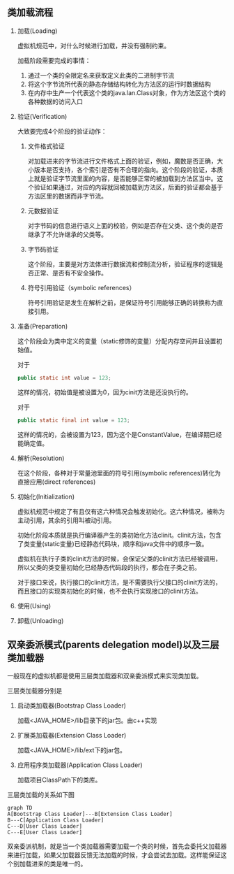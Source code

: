 ## 类加载流程

1. 加载(Loading)

   虚拟机规范中，对什么时候进行加载，并没有强制约束。

   加载阶段需要完成的事情：

   1. 通过一个类的全限定名来获取定义此类的二进制字节流
   2. 将这个字节流所代表的静态存储结构转化为方法区的运行时数据结构
   3. 在内存中生产一个代表这个类的java.lan.Class对象，作为方法区这个类的各种数据的访问入口

2. 验证(Verification)

   大致要完成4个阶段的验证动作：

   1. 文件格式验证

      对加载进来的字节流进行文件格式上面的验证，例如，魔数是否正确，大小版本是否支持，各个索引是否有不合理的指向。这个阶段的验证，本质上就是验证字节流里面的内容，是否能够正常的被加载到方法区当中。这个验证如果通过，对应的内容就回被加载到方法区，后面的验证都会基于方法区里的数据而非字节流。

   2. 元数据验证

      对字节码的信息进行语义上面的校验，例如是否存在父类、这个类的是否继承了不允许继承的父类等。

   3. 字节码验证

      这个阶段，主要是对方法体进行数据流和控制流分析，验证程序的逻辑是否正常、是否有不安全操作。

   4. 符号引用验证（symbolic references）

      符号引用验证是发生在解析之前，是保证符号引用能够正确的转换称为直接引用。

3. 准备(Preparation)

   这个阶段会为类中定义的变量（static修饰的变量）分配内存空间并且设置初始值。

   对于

   ```java
   public static int value = 123;
   ```

   这样的情况，初始值是被设置为0，因为cinit方法是还没执行的。

   对于

   ```java
   public static final int value = 123;
   ```

   这样的情况的，会被设置为123，因为这个是ConstantValue，在编译期已经能确定值。

4. 解析(Resolution)

   在这个阶段，各种对于常量池里面的符号引用(symbolic references)转化为直接应用(direct references)

5. 初始化(Initialization)

   虚拟机规范中规定了有且仅有这六种情况会触发初始化。这六种情况，被称为主动引用，其余的引用叫被动引用。

   初始化阶段本质就是执行编译器产生的类初始化方法clinit。clinit方法，包含了类变量(static变量)已经静态代码块，顺序和java文件中的顺序一致。

   虚拟机在执行子类的clinit方法的时候，会保证父类的clinit方法已经被调用，所以父类的类变量初始化已经静态代码段的执行，都会在子类之前。

   对于接口来说，执行接口的clinit方法，是不需要执行父接口的clinit方法的，而且接口的实现类初始化的时候，也不会执行实现接口的clinit方法。

6. 使用(Using)

7. 卸载(Unloading)

## 双亲委派模式(parents delegation model)以及三层类加载器

一般现在的虚拟机都是使用三层类加载器和双亲委派模式来实现类加载。

三层类加载器分别是

1. 启动类加载器(Bootstrap Class Loader)

   加载<JAVA_HOME>/lib目录下的jar包。由c++实现

2. 扩展类加载器(Extension Class Loader)

   加载<JAVA_HOME>/lib/ext下的jar包。

3. 应用程序类加载器(Application Class Loader)

   加载项目ClassPath下的类库。

三层类加载的关系如下图

```mermaid
graph TD
A[Bootstrap Class Loader]---B[Extension Class Loader]
B---C[Application Class Loader]
C---D[User Class Loader]
C---E[User Class Loader]
```

双亲委派机制，就是当一个类加载器需要加载一个类的时候，首先会委托父加载器来进行加载，如果父加载器反馈无法加载的时候，才会尝试去加载。这样能保证这个别加载进来的类是唯一的。

